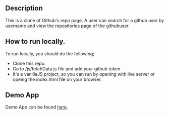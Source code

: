 ## Description

This is a clone of Github's repo page. A user can search for a github user by username and view the repositories page of the githubuser.

## How to run locally.

To run locally, you should do the following;

- Clone this repo.
- Go to /js/fetchData.js file and add your github token.
- It's a vanillaJS project, so you can run by opening with live server or opeing the index.html file on your browser.

## Demo App

Demo App can be found [here](https://elastic-bhaskara-6436f3.netlify.app/).
